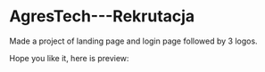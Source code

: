 # AgresTech---Rekrutacja

Made a project of landing page and login page followed by 3 logos.

Hope you like it, here is preview:
